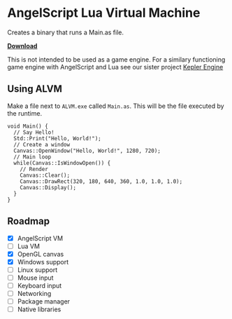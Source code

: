 # AngelScript Lua Virtual Machine

Creates a binary that runs a Main.as file.

[**Download**](https://github.com/BrandonDyer64/ALVM/releases/latest)

This is not intended to be used as a game engine. For a similary functioning game engine with AngelScript and Lua see our sister project [Kepler Engine](https://keplerengine.com)

## Using ALVM

Make a file next to `ALVM.exe` called `Main.as`. This will be the file executed by the runtime.

```angelscript
void Main() {
  // Say Hello!
  Std::Print("Hello, World!");
  // Create a window
  Canvas::OpenWindow("Hello, World!", 1280, 720);
  // Main loop
  while(Canvas::IsWindowOpen()) {
    // Render
    Canvas::Clear();
    Canvas::DrawRect(320, 180, 640, 360, 1.0, 1.0, 1.0);
    Canvas::Display();
  }
}
```

## Roadmap

- [X] AngelScript VM
- [ ] Lua VM
- [X] OpenGL canvas
- [X] Windows support
- [ ] Linux support
- [ ] Mouse input
- [ ] Keyboard input
- [ ] Networking
- [ ] Package manager
- [ ] Native libraries
